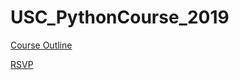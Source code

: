 # USC_PythonCourse_2019
[Course Outline](https://tinyurl.com/yyn2nk8s)

[RSVP](https://forms.gle/qjcu9LYYKjghPzWu9)
